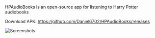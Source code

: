 HPAudioBooks is an open-source app for listening to Harry Potter audiobooks

Download APK: https://github.com/Daniel6702/HPAudioBooks/releases

![Screenshots]([image-url](https://github.com/Daniel6702/HPAudioBooks/blob/master/IMG3.PNG))
